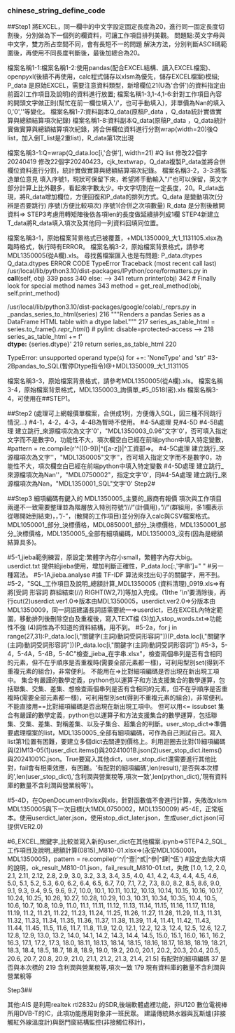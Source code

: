 ### chinese_string_define_code
##Step1 
將EXCEL，同一欄中的中文字設定固定長度為20，進行同一固定長度切割後，分別做為下一個列的欄資料，可讓工作項目排列美觀。
問題點:英文字母與中文字，雙方所占空間不同，會有長短不一的問題
解決方法，分別判斷ASCII碼範圍後，再使用不同長度判斷後，最後加總合為20。

檔案名稱1-1:檔案名稱1-2:使用pandas(配合EXCEL結構、讀入EXCEL檔案)、openpyxl(後續不再使用，calc程式儲存以xlsm為優先，儲存EXCEL檔案)模組;
P_data 是原始EXCEL，需要注意資料類型，新增欄位21(U為'合併')的資料指定由前面2(工作項目及說明)的資料進行放置;
檔案名稱1-3,1-4,1-6:針對工作項目內容的開頭文字做正則(幫忙在前一欄位填入'/'，也可手動填入)，非單價為Nan的填入0,'0',''等變化。
檔案名稱1-7:資料副本Q_data(原稿P_data ，Q_data統計實做實算與總額結算項次紀錄)
檔案名稱1-8:資料副本Q_data(原稿P_data ，Q_data統計實做實算與總額結算項次紀錄，將合併欄位資料進行分割wrap(width=20)後Q list，加入倒T_list是2重list)，R_data第1次出現

檔案名稱3-1:Q=wrap(Q_data.loc[i,'合併'], width=21) #Q list 修改22個字20240419 修改22個字20240423，cjk_textwrap，Q_data複製P_data並將合併欄位資料進行分割，統計實做實算與總額結算項次紀錄。
檔案名稱3-2，3-3:將監造單位意見 填入序號1，現狀可保留下來，希望將手動輸入"/"也可以保留，英文字部分計算上比外觀多，看起來字數太少。中文字切割在一定長度，20。R_data出現，將R_data增加欄位，方便回復和P_data的排列方式。Q_data 是變動項次(分辨是否要跳行) 序號(方便比較項次) 序號1(合併之次項數量) R_data 是分割後散開資料=> STEP3考慮用轉矩陣後依各項len的長度做延續排列成1欄 STEP4新建立T_data將R_data填入項次及其他同一列資料回填同位置。

檔案名稱3-1，原始檔案背景格式已被覆蓋，+MDL1350009_大1_1131105.xlsx為臨時格式，執行時有ERROR。
檔案名稱3-2，原始檔案背景格式，請參考MDL1350005(從A欄).xls。
尋找舊檔案匯入也是有問題:
P_data.dtypes
Q_data.dtypes
ERROR CODE
TypeError                                 Traceback (most recent call last)
/usr/local/lib/python3.10/dist-packages/IPython/core/formatters.py in __call__(self, obj)
    339                 pass
    340             else:
--> 341                 return printer(obj)
    342             # Finally look for special method names
    343             method = get_real_method(obj, self.print_method)

/usr/local/lib/python3.10/dist-packages/google/colab/_reprs.py in _pandas_series_to_html(series)
    216     """Renders a pandas Series as a DataFrame HTML table with a dtype label."""
    217     series_as_table_html = series.to_frame()._repr_html_()  # pylint: disable=protected-access
--> 218     series_as_table_html += f'<br><label><b>dtype:</b> {series.dtype}</label>'
    219     return series_as_table_html
    220 

TypeError: unsupported operand type(s) for +=: 'NoneType' and 'str'
#3-2Bpandas_to_SQL(暫停Dtype指令)@+MDL1350009_大1_1131105



檔案名稱3-3，原始檔案背景格式，請參考MDL1350005(從A欄).xls。
檔案名稱3-4，原始檔案背景格式，MDL1350003_詢價單_#5_0518(密).xls
檔案名稱3-4，可使用在##STEP1。

##Step2 (處理可上網報價單檔案，合併成1列，方便傳入SQL，因三種不同跳行情況...)
#4-1，4-2，4-3，4-4B為暫時不使用。
#4-5A處理 見#4-5D
#4-5B處理 建立跳行_來源檔項次為文字'0'，"MDL1350003_0.96"文字'0'，否可填入指定文字而不是數字0，功能性不大，項次欄空白已經在前端python中填入特定變數，#pattern = re.compile(r'^\([0-9]\)|^\([a-z]\)|^工資部=>。
#4-5C處理 建立跳行_來源檔項次為文字''，"MDL1350005"文字''，否可填入指定文字而不是數字0，功能性不大，項次欄空白已經在前端python中填入特定變數
#4-5D處理 建立跳行_來源檔項次為Nan''，"MDL0750002"，指定文字'0'，同#4-5A處理 建立跳行_來源檔項次為Nan，"MDL1350001_SQL"文字'0'
Step2#

##Step3
細項編碼有鍵入的
MDL1350005_主要的_廠商有報價
項次與工作項目 兩邊不一致需要整理並為階層放入特別符號”///”(計價用)，”//”(群組用，多1欄表示從哪開始到結束)，，”/-”，(散開的工作項目)並分別存入calc與CSV檔案格式。
MDL1050001_部分_決標價格，MDL0850001_部分_決標價格，MDL1350001_部分_決標價格，MDL1350005_全部有細項編碼，MDL1350003_沒有(因為是總額結算具多)。

#5-1,jieba範例練習，原設定:繁體字內存小small，繁體字內存大big。userdict.txt 提供給jieba使用，增加判斷正確性，P_data.loc[:,'字串']=" " #另一種寫法。
#5-1A,jieba.analyse #據 TF-IDF 算法來找出句子的關鍵字，用不到。
#5-2，"SQL_工作項目及說明_總額計算_MDL1350005 (資料清理)_0919.xls=>有將[受詞   形容詞  群組結束(//)  RIGHT(W2,7)]等加入完成。(1)the '\n'要清除後，再行cut(2)userdict.ver1.0=>版本由MDL1350005，userdict.ver2.0=>分版本由MDL1350009，同一詞語建議長詞語需要統一=>userdict，已在EXCEL內特定範圍，移動排列後刪除空白及重複後，寫入TEXT檔 (3)加入stop_words.txt=>功能性不強 (4)詞性為不知道的資料結構，用不到。
#5-2a，for j in range(27,31):P_data.loc[i,"關鍵字(主詞)動詞受詞形容詞"])(P_data.loc[i,"關鍵字(主詞)動詞受詞形容詞"])(P_data.loc[i,"關鍵字(主詞)動詞受詞形容詞"])
#5-3，5-4，5-4A，5-4B，5-4C"檢查_jieba_在字串.xlsx"，檢查兩個串列是否有含相同的元素，但不在乎順序是否重複時(需要全部元素都一樣)，可利用型別set(得到不重複元素的組合)，非常便利。 不能用在=>比對細項編碼是否出現在新出現工項中。 集合有嚴謹的數學定義，python也以運算子和方法支援集合的數學運算，包括聯集、交集、差集、想檢查兩個串列是否有含相同的元素，但不在乎順序是否重複時(需要全部元素都一樣)，可利用型別set(得到不重複元素的組合)，非常便利。 不能直接用==比對細項編碼是否出現在新出現工項中。 但可以用<= issubset 集合有嚴謹的數學定義，python也以運算子和方法支援集合的數學運算，包括聯集、交集、差集、對稱差集、以及子集合、超集合的判斷。user_stop_dict=>準備要處理檔案的list，MDL1350005_全部有細項編碼，可作為自己測試自己。寫入list第1位置有困難，要建立多個dict去關連到價格上。利用迴圈去比對(1)細項編碼與(2)M13-05(1)user_dict.items()與20241001B.json(2)user_stop_dict.items()與20241001C.json。True要寫入其他dict，user_stop_dict還需要進行其他比對，fail會有相乘效應，有困難。'有配對的細項編碼',len(result),'是否與本次標的',len(user_stop_dict),'含利潤與營業稅等,項次一致',len(python_dict),'現有資料庫的數量不含利潤與營業稅等')。

#5-4D，在OpenDocument中xlsx與xls，針對函數值不會進行計算，失敗改xlsm MDL1350005與下一次目標(大1MDL0750002，MDL1350009)
#5-4E，正常版本。使用userdict_later.json，使用stop_dict_later.json，生成user_dict.json(可提供VER2.0)

#6_EXCEL_關鍵字_比較並寫入新的user_dict在其他檔案.ipynb=>STEP4.2_SQL_工作項目及說明_總額計算(0815)_M810-01.xlsx=>(永安MDL1050001，MDL1350005)，pattern = re.compile(r'^/|^壹|^貳|^參|^肆|^伍') #設定去除大項的說明，ok_result_M810-01.json，fail_result_M810-01.txt，失敗 [1.0, 1.2, 2.0, 2.1, 2.11, 2.12, 2.8, 2.9, 3.0, 3.2, 3.3, 3.4, 3.5, 4.0, 4.1, 4.2, 4.3, 4.4, 4.5, 4.6, 5.0, 5.1, 5.2, 5.3, 6.0, 6.2, 6.4, 6.5, 6.7, 7.0, 7.1, 7.2, 7.3, 8.0, 8.2, 8.5, 8.6, 9.0, 9.1, 9.3, 9.4, 9.5, 9.6, 9.7, 10.0, 10.1, 10.11, 10.12, 10.13, 10.14, 10.15, 10.16, 10.17, 10.24, 10.25, 10.26, 10.27, 10.28, 10.29, 10.3, 10.31, 10.34, 10.35, 10.4, 10.5, 10.6, 10.7, 10.8, 10.9, 11.0, 11.1, 11.11, 11.12, 11.13, 11.14, 11.15, 11.16, 11.17, 11.18, 11.19, 11.2, 11.21, 11.22, 11.23, 11.24, 11.25, 11.26, 11.27, 11.28, 11.29, 11.3, 11.31, 11.32, 11.33, 11.34, 11.35, 11.36, 11.37, 11.38, 11.39, 11.4, 11.41, 11.42, 11.43, 11.44, 11.45, 11.5, 11.6, 11.7, 11.8, 11.9, 12.0, 12.1, 12.2, 12.3, 12.4, 12.5, 12.6, 12.7, 12.8, 12.9, 13.0, 13.2, 14.0, 14.1, 14.2, 14.3, 14.4, 14.5, 15.0, 15.1, 16.0, 16.1, 16.2, 16.3, 17.1, 17.2, 17.3, 18.0, 18.11, 18.13, 18.14, 18.15, 18.16, 18.17, 18.18, 18.19, 18.21, 18.3, 18.4, 18.5, 18.7, 18.8, 18.9, 19.0, 19.2, 20.0, 20.1, 20.2, 20.3, 20.4, 20.5, 20.6, 20.7, 20.8, 20.9, 21.0, 21.1, 21.2, 21.3, 21.4, 21.5]
有配對的細項編碼 37 是否與本次標的 219 含利潤與營業稅等,項次一致 179 現有資料庫的數量不含利潤與營業稅等

Step3##

其他:AIS 是利用realtek rtl2832u 的SDR,後端軟體處裡功能，非U120 數位電視棒所用DVB-T的IC，此項功能應用對象非一班民眾。
建議傳統熱水器與瓦斯爐(非接觸紅外線溫度計)與鋁門窗結構監控(非接觸位移計)，
